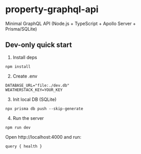 # property-graphql-api

Minimal GraphQL API (Node.js + TypeScript + Apollo Server + Prisma/SQLite)

## Dev-only quick start

1. Install deps

```
npm install
```

2. Create .env

```
DATABASE_URL="file:./dev.db"
WEATHERSTACK_KEY=YOUR_KEY
```

3. Init local DB (SQLite)

```
npx prisma db push --skip-generate
```

4. Run the server

```
npm run dev
```

Open http://localhost:4000 and run:

```
query { health }
```
